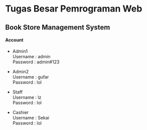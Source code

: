 # Tugas Besar Pemrograman Web
## Book Store Management System

#### Account
- Admin1
<br>Username : admin
<br>Password : admin#123

- Admin2
<br>Username : gufar
<br>Password : lol

- Staff
<br>Username : lz
<br>Password : lol

- Cashier
<br>Username : Sekai
<br>Password : lol
